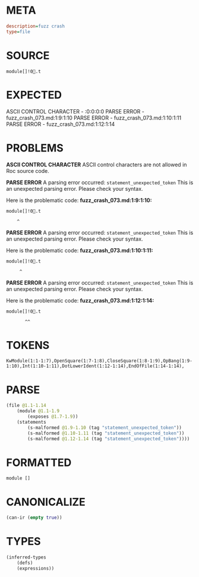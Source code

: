 # META
~~~ini
description=fuzz crash
type=file
~~~
# SOURCE
~~~roc
module[]!0.t
~~~
# EXPECTED
ASCII CONTROL CHARACTER - :0:0:0:0
PARSE ERROR - fuzz_crash_073.md:1:9:1:10
PARSE ERROR - fuzz_crash_073.md:1:10:1:11
PARSE ERROR - fuzz_crash_073.md:1:12:1:14
# PROBLEMS
**ASCII CONTROL CHARACTER**
ASCII control characters are not allowed in Roc source code.

**PARSE ERROR**
A parsing error occurred: `statement_unexpected_token`
This is an unexpected parsing error. Please check your syntax.

Here is the problematic code:
**fuzz_crash_073.md:1:9:1:10:**
```roc
module[]!0.t
```
        ^


**PARSE ERROR**
A parsing error occurred: `statement_unexpected_token`
This is an unexpected parsing error. Please check your syntax.

Here is the problematic code:
**fuzz_crash_073.md:1:10:1:11:**
```roc
module[]!0.t
```
         ^


**PARSE ERROR**
A parsing error occurred: `statement_unexpected_token`
This is an unexpected parsing error. Please check your syntax.

Here is the problematic code:
**fuzz_crash_073.md:1:12:1:14:**
```roc
module[]!0.t
```
           ^^


# TOKENS
~~~zig
KwModule(1:1-1:7),OpenSquare(1:7-1:8),CloseSquare(1:8-1:9),OpBang(1:9-1:10),Int(1:10-1:11),DotLowerIdent(1:12-1:14),EndOfFile(1:14-1:14),
~~~
# PARSE
~~~clojure
(file @1.1-1.14
	(module @1.1-1.9
		(exposes @1.7-1.9))
	(statements
		(s-malformed @1.9-1.10 (tag "statement_unexpected_token"))
		(s-malformed @1.10-1.11 (tag "statement_unexpected_token"))
		(s-malformed @1.12-1.14 (tag "statement_unexpected_token"))))
~~~
# FORMATTED
~~~roc
module []

~~~
# CANONICALIZE
~~~clojure
(can-ir (empty true))
~~~
# TYPES
~~~clojure
(inferred-types
	(defs)
	(expressions))
~~~
